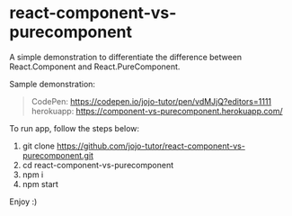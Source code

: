 # react-component-vs-purecomponent
A simple demonstration to differentiate the difference between React.Component and React.PureComponent.

Sample demonstration:
 > CodePen: https://codepen.io/jojo-tutor/pen/vdMJjQ?editors=1111
 > herokuapp: https://component-vs-purecomponent.herokuapp.com/


To run app, follow the steps below:

1. git clone https://github.com/jojo-tutor/react-component-vs-purecomponent.git
2. cd react-component-vs-purecomponent
3. npm i
4. npm start

Enjoy :)